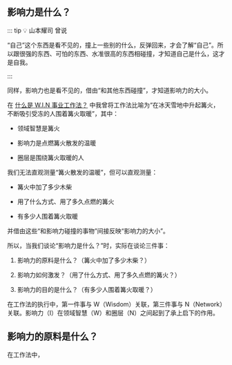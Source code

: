 ## 影响力是什么？

::: tip :bulb: 山本耀司 曾说

“自己”这个东西是看不见的，撞上一些别的什么，反弹回来，才会了解“自己”。所以跟很强的东西、可怕的东西、水准很高的东西相碰撞，才知道自己是什么，这才是自我。

:::

同样，影响力也是看不见的，借由“和其他东西碰撞”，才知道影响力的大小。

在 [什么是 W.I.N 事业工作法？](/docs/1-2_what_is_win) 中我曾将工作法比喻为“在冰天雪地中升起篝火，不断吸引受冻的人围着篝火取暖”，其中：

- 领域智慧是篝火

- 影响力是点燃篝火散发的温暖

- 圈层是围绕篝火取暖的人

我们无法直观测量“篝火散发的温暖”，但可以直观测量：

- 篝火中加了多少木柴

- 用了什么方式、用了多久点燃的篝火

- 有多少人围着篝火取暖

并借由这些“和影响力碰撞的事物”间接反映“影响力的大小”。

所以，当我们谈论“影响力是什么？”时，实际在谈论三件事：

1. 影响力的原料是什么？（篝火中加了多少木柴？）

2. 影响力如何激发？（用了什么方式、用了多久点燃的篝火？）

3. 影响力的目的是什么？（有多少人围着篝火取暖？）

在工作法的执行中，第一件事与 W（Wisdom）关联，第三件事与 N（Network）关联。影响力（I）在领域智慧（W）和圈层（N）之间起到了承上启下的作用。

## 影响力的原料是什么？

在工作法中，
